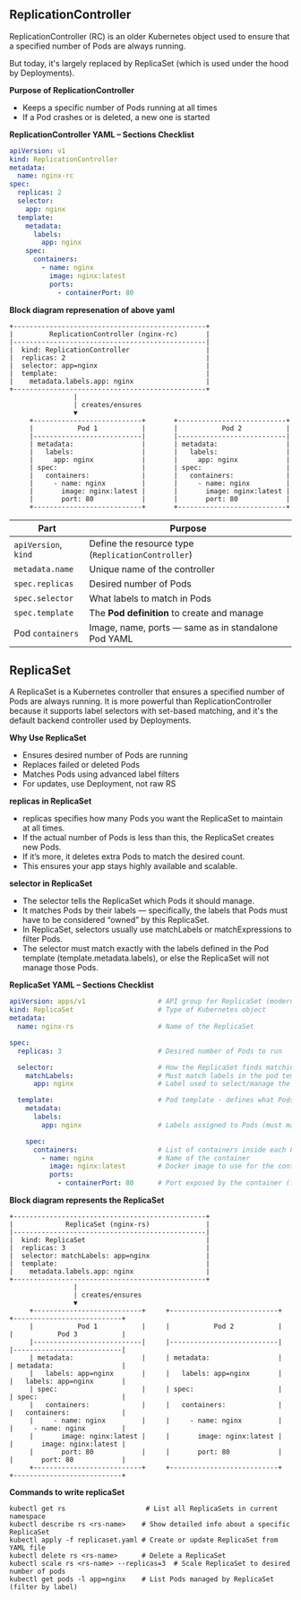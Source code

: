## ReplicationController

ReplicationController (RC) is an older Kubernetes object used to ensure that a specified number of Pods are always running.

But today, it's largely replaced by ReplicaSet (which is used under the hood by Deployments).

**Purpose of ReplicationController**
- Keeps a specific number of Pods running at all times
- If a Pod crashes or is deleted, a new one is started

**ReplicationController YAML – Sections Checklist**

```yaml
apiVersion: v1
kind: ReplicationController
metadata:
  name: nginx-rc
spec:
  replicas: 2
  selector:
    app: nginx
  template:
    metadata:
      labels:
        app: nginx
    spec:
      containers:
        - name: nginx
          image: nginx:latest
          ports:
            - containerPort: 80
```

**Block diagram represenation of above yaml**

```
+------------------------------------------------+
|         ReplicationController (nginx-rc)       |
|------------------------------------------------|
|  kind: ReplicationController                   |
|  replicas: 2                                   |
|  selector: app=nginx                           |
|  template:                                     |
|    metadata.labels.app: nginx                  |
+------------------------------------------------+
                |
                | creates/ensures
                ▼
     +---------------------------+       +---------------------------+
     |           Pod 1           |       |           Pod 2           |
     |---------------------------|       |---------------------------|
     | metadata:                 |       | metadata:                 |
     |   labels:                 |       |   labels:                 |
     |     app: nginx            |       |     app: nginx            |
     | spec:                     |       | spec:                     |
     |   containers:             |       |   containers:             |
     |     - name: nginx         |       |     - name: nginx         |
     |       image: nginx:latest |       |       image: nginx:latest |
     |       port: 80            |       |       port: 80            |
     +---------------------------+       +---------------------------+

```

| Part                 | Purpose                                             |
| -------------------- | --------------------------------------------------- |
| `apiVersion`, `kind` | Define the resource type (`ReplicationController`)  |
| `metadata.name`      | Unique name of the controller                       |
| `spec.replicas`      | Desired number of Pods                              |
| `spec.selector`      | What labels to match in Pods                        |
| `spec.template`      | The **Pod definition** to create and manage         |
| Pod `containers`     | Image, name, ports — same as in standalone Pod YAML |

## ReplicaSet

A ReplicaSet is a Kubernetes controller that ensures a specified number of Pods are always running. It is more powerful than ReplicationController because it supports label selectors with set-based matching, and it's the default backend controller used by Deployments.

**Why Use ReplicaSet**
- Ensures desired number of Pods are running
- Replaces failed or deleted Pods
- Matches Pods using advanced label filters
- For updates, use Deployment, not raw RS

**replicas in ReplicaSet**
- replicas specifies how many Pods you want the ReplicaSet to maintain at all times.
- If the actual number of Pods is less than this, the ReplicaSet creates new Pods.
- If it’s more, it deletes extra Pods to match the desired count.
- This ensures your app stays highly available and scalable.

**selector in ReplicaSet**
- The selector tells the ReplicaSet which Pods it should manage.
- It matches Pods by their labels — specifically, the labels that Pods must have to be considered “owned” by this ReplicaSet.
- In ReplicaSet, selectors usually use matchLabels or matchExpressions to filter Pods.
- The selector must match exactly with the labels defined in the Pod template (template.metadata.labels), or else the ReplicaSet will not manage those Pods.

**ReplicaSet YAML – Sections Checklist**
```yaml
apiVersion: apps/v1                  # API group for ReplicaSet (modern and required)
kind: ReplicaSet                     # Type of Kubernetes object
metadata:
  name: nginx-rs                     # Name of the ReplicaSet

spec:
  replicas: 3                        # Desired number of Pods to run

  selector:                          # How the ReplicaSet finds matching Pods
    matchLabels:                     # Must match labels in the pod template below
      app: nginx                     # Label used to select/manage the Pods

  template:                          # Pod template - defines what Pods to create
    metadata:
      labels:
        app: nginx                   # Labels assigned to Pods (must match selector above)

    spec:
      containers:                    # List of containers inside each Pod
        - name: nginx                # Name of the container
          image: nginx:latest        # Docker image to use for the container
          ports:
            - containerPort: 80      # Port exposed by the container (for service access)

```

**Block diagram represents the ReplicaSet**
```
+------------------------------------------------+
|             ReplicaSet (nginx-rs)              |
|------------------------------------------------|
|  kind: ReplicaSet                              |
|  replicas: 3                                   |
|  selector: matchLabels: app=nginx              |
|  template:                                     |
|    metadata.labels.app: nginx                  |
+------------------------------------------------+
                |
                | creates/ensures
                ▼
     +---------------------------+     +---------------------------+     +---------------------------+
     |           Pod 1           |     |           Pod 2           |     |           Pod 3           |
     |---------------------------|     |---------------------------|     |---------------------------|
     | metadata:                 |     | metadata:                 |     | metadata:                 |
     |   labels: app=nginx       |     |   labels: app=nginx       |     |   labels: app=nginx       |
     | spec:                     |     | spec:                     |     | spec:                     |
     |   containers:             |     |   containers:             |     |   containers:             |
     |     - name: nginx         |     |     - name: nginx         |     |     - name: nginx         |
     |       image: nginx:latest |     |       image: nginx:latest |     |       image: nginx:latest |
     |       port: 80            |     |       port: 80            |     |       port: 80            |
     +---------------------------+     +---------------------------+     +---------------------------+

```

**Commands to write replicaSet**
```
kubectl get rs                    # List all ReplicaSets in current namespace
kubectl describe rs <rs-name>    # Show detailed info about a specific ReplicaSet
kubectl apply -f replicaset.yaml # Create or update ReplicaSet from YAML file
kubectl delete rs <rs-name>      # Delete a ReplicaSet
kubectl scale rs <rs-name> --replicas=3  # Scale ReplicaSet to desired number of pods
kubectl get pods -l app=nginx    # List Pods managed by ReplicaSet (filter by label)
```